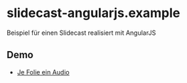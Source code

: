 # slidecast-angularjs.example
Beispiel für einen Slidecast realisiert mit AngularJS

## Demo

* [Je Folie ein Audio](https://funthomas424242.github.io/slidecast-angularjs.example/demo/EinAudioJeFolie.html)